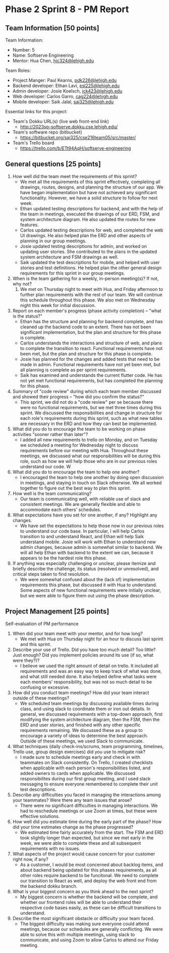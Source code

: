 # Phase 2 Sprint 8 - PM Report

## Team Information [50 points]

Team Information:

* Number: 5
* Name: Softserve Engineering
* Mentor: Hua Chen, hjc324@lehigh.edu

Team Roles:

* Project Manger: Paul Kearns, pdk226@lehigh.edu
* Backend developer: Ethan Lavi, esl225@lehigh.edu
* Admin developer: Josie Koelsch, jck423@lehigh.edu
* Web developer: Carlos Garro, cag224@lehigh.edu
* Mobile developer: Saik Jalal, saj325@lehigh.edu

Essential links for this project:

* Team's Dokku URL(s) (live web front-end link)
    * http://2023sp-softserve.dokku.cse.lehigh.edu/
* Team's software repo (bitbucket)
    * https://bitbucket.org/saj325/cse216team05/src/master/
* Team's Trello board
    * https://trello.com/b/ETt94AqH/softserve-engineering


## General questions [25 points]

1. How well did the team meet the requirements of this sprint?
    * We met all the requirements of this sprint effectively, completing all drawings, routes, designs, and planning the structure of our app. We have began implementation but have not achieved any significant functionality. However, we have a solid structure to follow for next week.
    * Ethan updated testing descriptions for backend, and with the help of the team in meetings, executed the drawings of our ERD, FSM, and system architecture diagram. He also updated the routes for new features.
    * Carlos updated testing descriptions for web, and completed the web UI drawings. He also helped plan the ERD and other aspects of planning in our group meetings.
    * Josie updated testing descriptions for admin, and worked on updating user stories. She contributed to the plans in the updated system architecture and FSM drawings as well.
    * Saik updated the test descriptions for mobile, and helped with user stories and test definitions. He helped plan the other general design requirements for this sprint in our group meetings.
1. When is the team gathering for a weekly, in-person meeting(s)? If not, why not?
    1. We met on Thursday night to meet with Hua, and Friday afternoon to further plan requirements with the rest of our team. We will continue this schedule throughout this phase. We also met on Wednesday night this week for initial discussion.
1. Report on each member's progress (phase activity completion) – "what is the status?"
    * Ethan has the structure and planning for backend complete, and has cleaned up the backend code to an extent. There has not been significant implementation, but the plan and structure for this phase is complete.
    * Carlos understands the interactions and structure of web, and plans to complete the transition to react. Functional requirements have not been met, but the plan and structure for this phase is complete.
    * Josie has planned for the changes and added tests that need to be made in admin. Functional requirements have not yet been met, but all planning is complete as per sprint requirements.
    * Saik has examined and understands the current flutter code. He has not yet met functional requirements, but has completed the planning for this phase.
1. Summary of "code review" during which each team member discussed and showed their progress – "how did you confirm the status?"
    * This sprint, we did not do a "code review" per se because there were no functional requirements, but we met three times during this sprint. We discussed the responsibilities and change in structure for each role's requirements during this sprint, such as what new tables are necessary in the ERD and how they can best be implemented.
1. What did you do to encourage the team to be working on phase activities "sooner rather than later"?
    * I added all new requirements to trello on Monday, and on Tuesday we scheduled a meeting for Wednesday night to discuss requirements before our meeting with Hua. Throughout these meetings, we discussed what our responsibilities will be during this role, such as how we will help those who are in our previous roles understand our code. W
1. What did you do to encourage the team to help one another?
    * I encouraged the team to help one another by doing open discussion in meetings, and staying in touch on Slack otherwise. We all worked together to figure out the best way to plan this sprint.
1. How well is the team communicating?
    * Our team is communicating well, with reliable use of slack and consistent meetings. We are generally flexible and able to accommodate each others' schedules.
1. What expectations have you set for one another, if any? Highlight any changes.
    * We have set the expectations to help those now in our previous roles to understand our code base. In particular, I will help Carlos transition to and understand React, and Ethan will help Saik understand mobile. Josie will work with Ethan to understand new admin changes, because admin is somewhat similar to backend. We will all help Ethan with backend to the extent we can, because it appears to be the hardest role this phase.
1. If anything was especially challenging or unclear, please itemize and briefly describe the challenge, its status (resolved or unresolved), and critical steps taken to find resolution.
    * We were somewhat confused about the (lack of) implementation requirements this phase, but discussed it with Hua to understand. Some aspects of new functional requirements were initially unclear, but we were able to figure them out using the phase description.


## Project Management [25 points]
Self-evaluation of PM performance

1. When did your team meet with your mentor, and for how long?
    * We met with Hua on Thursday night for an hour to discuss last sprint and this sprint.
1. Describe your use of Trello.  Did you have too much detail?  Too little?  Just enough? Did you implement policies around its use (if so, what were they?)?
    * I believe we used the right amount of detail on trello. It included all requirements and was an easy way to keep track of what was done, and what still needed done. It also helped define what tasks were each members' responsibility, but was not so much detail to be confusing or excessive.
1. How did you conduct team meetings?  How did your team interact outside of these meetings?
    * We scheduled team meetings by discussing available times during class, and using slack to coordinate them or iron out details. In general, we discussed requirements with a top-down approach, first modifying the system architecture diagram, then the FSM, then the ERD and user stories, and finished with any other specific requirements remaining. We discussed these as a group to encourage a variety of ideas to determine the best approach. Outside of these meetings, we used Slack to communicate.
1. What techniques (daily check-ins/scrums, team programming, timelines, Trello use, group design exercises) did you use to mitigate risk?
    * I made sure to schedule meetings early and check in with teammates on Slack consistently. On Trello, I created checklists when applicable with each person's responsibilities listed, and added owners to cards when applicable. We discussed responsibilites during our first group meeting, and I used slack messaging to ensure everyone remembered to complete their unit test descriptions.
1. Describe any difficulties you faced in managing the interactions among your teammates? Were there any team issues that arose?
    * There were no significant difficulties in managing interactions. We had to reschedule meetings or use Zoom at times, but these were effective solutions.
1. How well did you estimate time during the early part of the phase?  How did your time estimates change as the phase progressed?
    * We estimated time fairly accurately from the start. The FSM and ERD took slightly longer than expected, but since we met early in the week, we were able to complete these and all subsequent requirements with no issues.
1. What aspects of the project would cause concern for your customer right now, if any?
    * As a customer, I would be most concerned about backlog items, and about backend being updated for this phases requirements, as all other roles require backend to be funcitonal. We need to complete our transition to React as well, and deploy the web front end from the backend dokku branch.
1. What is your biggest concern as you think ahead to the next sprint?
    * My biggest concern is whether the backend will be complete, and whether our frontend roles will be able to understand their respective code bases easily, as these can be difficult transitions to understand.
1. Describe the most significant obstacle or difficulty your team faced.
    * The biggest difficulty was making sure everyone could attend meetings, because our schedules are generally conflicting. We were able to solve this with multiple meetings, using slack to communicate, and using Zoom to allow Carlos to attend our Friday meeting.